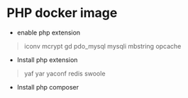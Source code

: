 # PHP docker image

* enable php extension 

> iconv mcrypt gd pdo_mysql mysqli mbstring opcache

* Install php extension

> yaf yar yaconf redis swoole

* Install php composer

